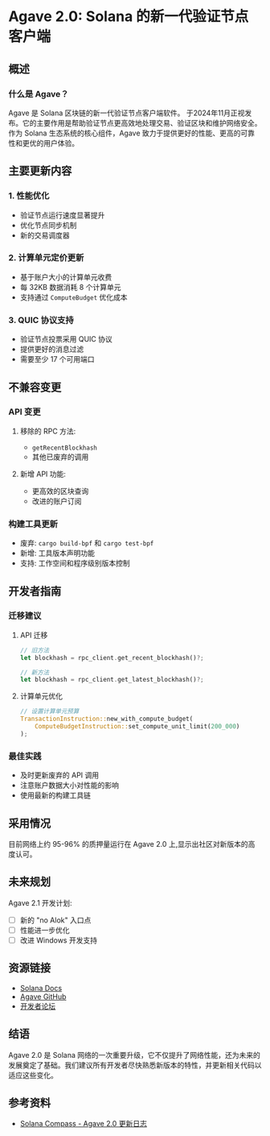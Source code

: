 # Agave 2.0: Solana 的新一代验证节点客户端

## 概述

### 什么是 Agave？

Agave 是 Solana 区块链的新一代验证节点客户端软件。 于2024年11月正视发布。它的主要作用是帮助验证节点更高效地处理交易、验证区块和维护网络安全。作为 Solana 生态系统的核心组件，Agave 致力于提供更好的性能、更高的可靠性和更优的用户体验。


## 主要更新内容

### 1. 性能优化
- 验证节点运行速度显著提升
- 优化节点同步机制
- 新的交易调度器

### 2. 计算单元定价更新
- 基于账户大小的计算单元收费
- 每 32KB 数据消耗 8 个计算单元
- 支持通过 `ComputeBudget` 优化成本

### 3. QUIC 协议支持
- 验证节点投票采用 QUIC 协议
- 提供更好的消息过滤
- 需要至少 17 个可用端口

## 不兼容变更

### API 变更
1. 移除的 RPC 方法:
   - `getRecentBlockhash`
   - 其他已废弃的调用

2. 新增 API 功能:
   - 更高效的区块查询
   - 改进的账户订阅

### 构建工具更新
- 废弃: `cargo build-bpf` 和 `cargo test-bpf`
- 新增: 工具版本声明功能
- 支持: 工作空间和程序级别版本控制

## 开发者指南

### 迁移建议
1. API 迁移
   ```rust
   // 旧方法
   let blockhash = rpc_client.get_recent_blockhash()?;
   
   // 新方法
   let blockhash = rpc_client.get_latest_blockhash()?;
   ```

2. 计算单元优化
   ```rust
   // 设置计算单元预算
   TransactionInstruction::new_with_compute_budget(
       ComputeBudgetInstruction::set_compute_unit_limit(200_000)
   );
   ```

### 最佳实践
- 及时更新废弃的 API 调用
- 注意账户数据大小对性能的影响
- 使用最新的构建工具链

## 采用情况

目前网络上约 95-96% 的质押量运行在 Agave 2.0 上,显示出社区对新版本的高度认可。

## 未来规划

Agave 2.1 开发计划:
- [ ] 新的 "no Alok" 入口点
- [ ] 性能进一步优化
- [ ] 改进 Windows 开发支持

## 资源链接

- [Solana Docs](https://docs.solana.com)
- [Agave GitHub](https://github.com/solana-labs/solana)
- [开发者论坛](https://forums.solana.com)

## 结语

Agave 2.0 是 Solana 网络的一次重要升级，它不仅提升了网络性能，还为未来的发展奠定了基础。我们建议所有开发者尽快熟悉新版本的特性，并更新相关代码以适应这些变化。

## 参考资料
- [Solana Compass - Agave 2.0 更新日志](https://solanacompass.com/learn/Changelog/solana-changelog-nov-20-agave-validator-v20-loaded-account-costs)
